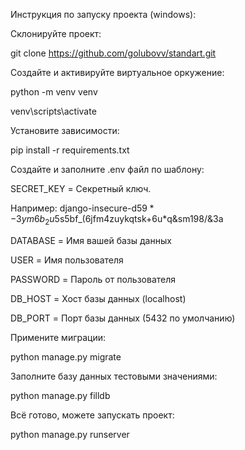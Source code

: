 Инструкция по запуску проекта (windows):


Склонируйте проект:

git clone https://github.com/golubovv/standart.git


Создайте и активируйте виртуальное оркужение:

python -m venv venv

venv\scripts\activate


Установите зависимости:

pip install -r requirements.txt


Создайте и заполните .env файл по шаблону:

SECRET_KEY = Секретный ключ. 

Например: django-insecure-d5$9*-3ym6b_2u5$s5bf_(6jfm4zuykqtsk+6u*q&sm198/&3a

DATABASE = Имя вашей базы данных

USER = Имя пользователя

PASSWORD = Пароль от пользователя

DB_HOST = Хост базы данных (localhost)

DB_PORT = Порт базы данных (5432 по умолчанию)


Примените миграции:

python manage.py migrate


Заполните базу данных тестовыми значениями:

python manage.py filldb


Всё готово, можете запускать проект:

python manage.py runserver
